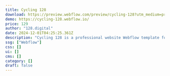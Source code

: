 ```yaml
---
title: Cycling 128
download: https://preview.webflow.com/preview/cycling-128?utm_medium=preview_link&utm_source=dashboard&utm_content=cycling-128&preview=a9d969dcde676e42b486ed2e4d6947bf&workflow=preview
demo: https://cycling-128.webflow.io/
price: 129
author: "128.digital"
date: 2024-12-01T04:25:25.361Z
description: "Cycling 128 is a professional website Webflow template for cycling club websites. It suits cycling, cycling sport club, sports, sports club, cycling event, bicycle, bike, bike club, race, cycking race websites."
ssg: ["Webflow"]
css: []
ui: []
cms: []
category: []
draft: false
---
```

